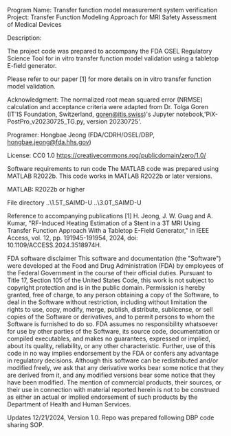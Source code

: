Program Name: Transfer function model measurement system verification
Project: Transfer Function Modeling Approach for MRI Safety Assessment of Medical Devices

Description:

The project code was prepared to accompany the FDA OSEL Regulatory
Science Tool for in vitro transfer function model validation using a
tabletop E-field generator.

Please refer to our paper [1] for more details on in vitro transfer
function model validation.

Acknowledgment: 
The normalized root mean squared error (NRMSE) calculation and acceptance criteria 
were adapted from Dr. Tolga Goren (IT'IS Foundation, Switzerland, goren@itis.swiss)'s 
Jupyter notebook,'PiX-PostPro_v20230725_TG.py, version 20230725'.

Programer: Hongbae Jeong (FDA/CDRH/OSEL/DBP, hongbae.jeong@fda.hhs.gov)

License: CC0 1.0 https://creativecommons.rog/publicdomain/zero/1.0/

Software requirements to run code
The MATLAB code was prepared using MATLAB R2022b. This code works in
MATLAB R2022b or later versions.
 
MATLAB: R2022b or higher 

File directory
..\1.5T_SAIMD-U
..\3.0T_SAIMD-U

Reference to accompanying publications 
[1] H. Jeong, J. W. Guag and A. Kumar, "RF-Induced Heating Estimation of a Stent in a 3T MRI Using Transfer Function Approach With a Tabletop E-Field Generator," in IEEE Access, vol. 12, pp. 191945-191954, 2024, doi: 10.1109/ACCESS.2024.3518974H.

FDA software disclaimer
This software and documentation (the "Software") were developed at the Food and Drug Administration 
(FDA) by employees of the Federal Government in the course of their official duties. Pursuant to Title 17, 
Section 105 of the United States Code, this work is not subject to copyright protection and is in the public 
domain. Permission is hereby granted, free of charge, to any person obtaining a copy of the Software, to 
deal in the Software without restriction, including without limitation the rights to use, copy, modify, 
merge, publish, distribute, sublicense, or sell copies of the Software or derivatives, and to permit persons 
to whom the Software is furnished to do so. FDA assumes no responsibility whatsoever for use by other 
parties of the Software, its source code, documentation or compiled executables, and makes no 
guarantees, expressed or implied, about its quality, reliability, or any other characteristic. Further, use of 
this code in no way implies endorsement by the FDA or confers any advantage in regulatory decisions. 
Although this software can be redistributed and/or modified freely, we ask that any derivative works 
bear some notice that they are derived from it, and any modified versions bear some notice that they 
have been modified. 
The mention of commercial products, their sources, or their use in connection with material 
reported herein is not to be construed as either an actual or implied endorsement of such 
products by the Department of Health and Human Services.


Updates
12/21/2024, Version 1.0. Repo was prepared following DBP code sharing SOP.
